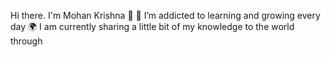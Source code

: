 Hi there. I'm Mohan Krishna 👋
🌱 I’m addicted to learning and growing every day
🌍 I am currently sharing a little bit of my knowledge to the world through

